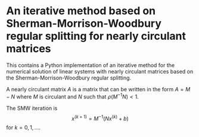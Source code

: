 # An iterative method based on Sherman-Morrison-Woodbury regular splitting for nearly circulant matrices

This contains a Python implementation of an iterative method for the numerical solution of linear systems with nearly circulant matrices based on the Sherman-Morrison-Woodbury regular splitting.

A nearly circulant matrix $A$ is a matrix that can be written in the form $A=M-N$ where $M$ is circulant and $N$ such that $\rho( M^{-1}N)<1$.

The SMW iteration is 
$$x^{(k+1)}=M^{-1}(Nx^{(k)}+b)$$
for $k=0,1,\dots$.
